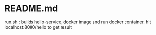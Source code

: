 # README.md
run.sh :  builds hello-service, docker image and run docker container.
hit localhost:8080/hello to get result
